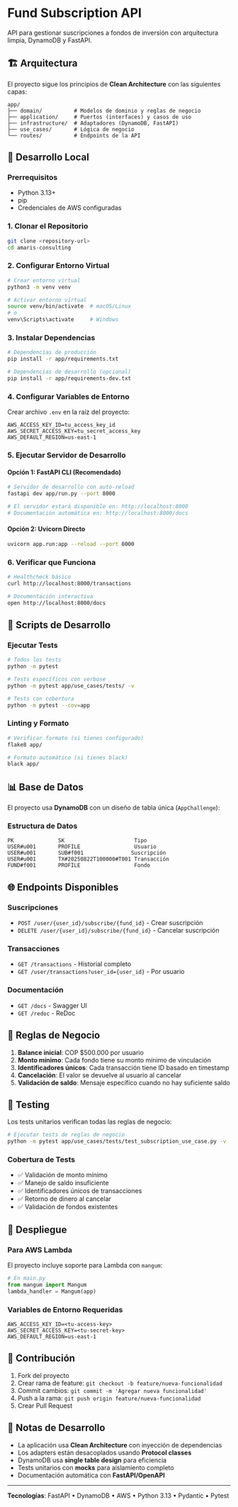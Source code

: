 # Fund Subscription API

API para gestionar suscripciones a fondos de inversión con arquitectura limpia, DynamoDB y FastAPI.

## 🏗️ Arquitectura

El proyecto sigue los principios de **Clean Architecture** con las siguientes capas:

```
app/
├── domain/          # Modelos de dominio y reglas de negocio
├── application/     # Puertos (interfaces) y casos de uso
├── infrastructure/  # Adaptadores (DynamoDB, FastAPI)
├── use_cases/       # Lógica de negocio
└── routes/          # Endpoints de la API
```

## 🚀 Desarrollo Local

### Prerrequisitos

- Python 3.13+
- pip
- Credenciales de AWS configuradas

### 1. Clonar el Repositorio

```bash
git clone <repository-url>
cd amaris-consulting
```

### 2. Configurar Entorno Virtual

```bash
# Crear entorno virtual
python3 -m venv venv

# Activar entorno virtual
source venv/bin/activate  # macOS/Linux
# o
venv\Scripts\activate     # Windows
```

### 3. Instalar Dependencias

```bash
# Dependencias de producción
pip install -r app/requirements.txt

# Dependencias de desarrollo (opcional)
pip install -r app/requirements-dev.txt
```

### 4. Configurar Variables de Entorno

Crear archivo `.env` en la raíz del proyecto:

```env
AWS_ACCESS_KEY_ID=tu_access_key_id
AWS_SECRET_ACCESS_KEY=tu_secret_access_key
AWS_DEFAULT_REGION=us-east-1
```

### 5. Ejecutar Servidor de Desarrollo

#### Opción 1: FastAPI CLI (Recomendado)

```bash
# Servidor de desarrollo con auto-reload
fastapi dev app/run.py --port 8000

# El servidor estará disponible en: http://localhost:8000
# Documentación automática en: http://localhost:8000/docs
```

#### Opción 2: Uvicorn Directo

```bash
uvicorn app.run:app --reload --port 8000
```

### 6. Verificar que Funciona

```bash
# Healthcheck básico
curl http://localhost:8000/transactions

# Documentación interactiva
open http://localhost:8000/docs
```

## 🔧 Scripts de Desarrollo

### Ejecutar Tests

```bash
# Todos los tests
python -m pytest

# Tests específicos con verbose
python -m pytest app/use_cases/tests/ -v

# Tests con cobertura
python -m pytest --cov=app
```

### Linting y Formato

```bash
# Verificar formato (si tienes configurado)
flake8 app/

# Formato automático (si tienes black)
black app/
```

## 📊 Base de Datos

El proyecto usa **DynamoDB** con un diseño de tabla única (`AppChallenge`):

### Estructura de Datos

```
PK              SK                      Tipo
USER#u001       PROFILE                 Usuario
USER#u001       SUB#f001               Suscripción  
USER#u001       TX#20250822T100000#T001 Transacción
FUND#f001       PROFILE                 Fondo
```

## 🌐 Endpoints Disponibles

### Suscripciones

- `POST /user/{user_id}/subscribe/{fund_id}` - Crear suscripción
- `DELETE /user/{user_id}/subscribe/{fund_id}` - Cancelar suscripción

### Transacciones

- `GET /transactions` - Historial completo
- `GET /user/transactions?user_id={user_id}` - Por usuario

### Documentación

- `GET /docs` - Swagger UI
- `GET /redoc` - ReDoc

## 💼 Reglas de Negocio

1. **Balance inicial**: COP $500.000 por usuario
2. **Monto mínimo**: Cada fondo tiene su monto mínimo de vinculación
3. **Identificadores únicos**: Cada transacción tiene ID basado en timestamp
4. **Cancelación**: El valor se devuelve al usuario al cancelar
5. **Validación de saldo**: Mensaje específico cuando no hay suficiente saldo

## 🧪 Testing

Los tests unitarios verifican todas las reglas de negocio:

```bash
# Ejecutar tests de reglas de negocio
python -m pytest app/use_cases/tests/test_subscription_use_case.py -v
```

### Cobertura de Tests

- ✅ Validación de monto mínimo
- ✅ Manejo de saldo insuficiente  
- ✅ Identificadores únicos de transacciones
- ✅ Retorno de dinero al cancelar
- ✅ Validación de fondos existentes

## 🚢 Despliegue

### Para AWS Lambda

El proyecto incluye soporte para Lambda con `mangum`:

```python
# En main.py
from mangum import Mangum
lambda_handler = Mangum(app)
```

### Variables de Entorno Requeridas

```env
AWS_ACCESS_KEY_ID=<tu-access-key>
AWS_SECRET_ACCESS_KEY=<tu-secret-key>
AWS_DEFAULT_REGION=us-east-1
```

## 🤝 Contribución

1. Fork del proyecto
2. Crear rama de feature: `git checkout -b feature/nueva-funcionalidad`
3. Commit cambios: `git commit -m 'Agregar nueva funcionalidad'`
4. Push a la rama: `git push origin feature/nueva-funcionalidad`
5. Crear Pull Request

## 📝 Notas de Desarrollo

- La aplicación usa **Clean Architecture** con inyección de dependencias
- Los adapters están desacoplados usando **Protocol classes**
- DynamoDB usa **single table design** para eficiencia
- Tests unitarios con **mocks** para aislamiento completo
- Documentación automática con **FastAPI/OpenAPI**

---

**Tecnologías**: FastAPI • DynamoDB • AWS • Python 3.13 • Pydantic • Pytest
